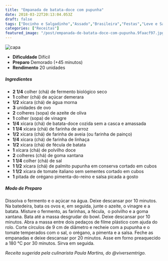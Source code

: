 ```yaml
---
title: "Empanada de batata-doce com pupunha"
date: 2018-03-22T20:13:04.053Z
draft: false
tags: ["Docinho e Salgadinho","Assado","Brasileira","Festas","Leve e Saudável","Alimentação saudável","Batata-doce","Receitas","Receitas simples e fáceis","Vegetais e legumes"]
categories: ["Receitas"]
featured_image: "/post/empanada-de-batata-doce-com-pupunha.9faacf97.jpg"
---
```


![capa](/post/empanada-de-batata-doce-com-pupunha.9faacf97.jpg)

*   **Dificuldade** Difícil
*   **Preparo** Demorado (+45 minutos)
*   **Rendimento** 20 unidades

##### Ingredientes

*   **2 1/4** colher (chá) de fermento biológico seco
*   **1** colher (chá) de açúcar demerara
*   **1/2** xícara (chá) de água morna
*   **3** unidades de ovo
*   **2** colheres (sopa) de azeite de oliva
*   **1** colher (sopa) de vinagre
*   **1/4** xícara (chá) de batata-doce cozida sem a casca e amassada
*   **1 1/4** xícara (chá) de farinha de arroz
*   **1/2** xícara (chá) de farinha de aveia (ou farinha de painço)
*   **1/4** xícara (chá) de farinha de linhaça
*   **1/2** xícara (chá) de fécula de batata
*   **1** xícara (chá) de polvilho doce
*   **2** colheres (chá) de goma xantana
*   **1 1/4** colher (chá) de sal
*   **1 1/2** xícara (chá) de palmito pupunha em conserva cortado em cubos
*   **1 1/2** xícara de tomate italiano sem sementes cortado em cubos
*   **1** pitada de orégano pimenta-do-reino e salsa picada a gosto

##### Modo de Preparo

Dissolva o fermento e o açúcar na água. Deixe descansar por 10 minutos. Na batedeira, bata os ovos e, em seguida, junte o azeite, o vinagre e a batata. Misture o fermento, as farinhas, a fécula,  o polvilho e a goma xantana. Bata até a massa desgrudar do bowl. Deixe descansar por 10 minutos. Abra a massa entre dois pedaços de filme plástico com ajuda do rolo. Corte círculos de 9 cm de diâmetro e recheie com a pupunha e o tomate temperados com o sal, o orégano, a pimenta e a salsa. Feche as empanadas e deixe descansar por 20 minutos. Asse em forno preaquecido a 180 °C por 30 minutos. Sirva em seguida.

_Receita sugerida pela culinarista Paula Martins, do @viversemtrigo._
